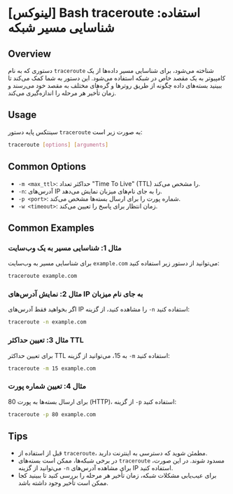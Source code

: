 # [لینوکس] Bash traceroute استفاده: شناسایی مسیر شبکه

## Overview
دستوری که به نام `traceroute` شناخته می‌شود، برای شناسایی مسیر داده‌ها از یک کامپیوتر به یک مقصد خاص در شبکه استفاده می‌شود. این دستور به شما کمک می‌کند تا ببینید بسته‌های داده چگونه از طریق روترها و گره‌های مختلف به مقصد خود می‌رسند و زمان تأخیر هر مرحله را اندازه‌گیری می‌کند.

## Usage
سینتکس پایه دستور `traceroute` به صورت زیر است:

```bash
traceroute [options] [arguments]
```

## Common Options
- `-m <max_ttl>`: حداکثر تعداد "Time To Live" (TTL) را مشخص می‌کند.
- `-n`: آدرس‌های IP را به جای نام‌های میزبان نمایش می‌دهد.
- `-p <port>`: شماره پورت را برای ارسال بسته‌ها مشخص می‌کند.
- `-w <timeout>`: زمان انتظار برای پاسخ را تعیین می‌کند.

## Common Examples
### مثال 1: شناسایی مسیر به یک وب‌سایت
برای شناسایی مسیر به وب‌سایت `example.com` می‌توانید از دستور زیر استفاده کنید:

```bash
traceroute example.com
```

### مثال 2: نمایش آدرس‌های IP به جای نام میزبان
اگر بخواهید فقط آدرس‌های IP را مشاهده کنید، از گزینه `-n` استفاده کنید:

```bash
traceroute -n example.com
```

### مثال 3: تعیین حداکثر TTL
برای تعیین حداکثر TTL به 15، می‌توانید از گزینه `-m` استفاده کنید:

```bash
traceroute -m 15 example.com
```

### مثال 4: تعیین شماره پورت
برای ارسال بسته‌ها به پورت 80 (HTTP)، از گزینه `-p` استفاده کنید:

```bash
traceroute -p 80 example.com
```

## Tips
- قبل از استفاده از `traceroute`، مطمئن شوید که دسترسی به اینترنت دارید.
- در برخی شبکه‌ها، ممکن است بسته‌های `traceroute` مسدود شوند. در این صورت، می‌توانید از گزینه `-n` برای مشاهده آدرس‌های IP استفاده کنید.
- برای عیب‌یابی مشکلات شبکه، زمان تأخیر هر مرحله را بررسی کنید تا ببینید کجا ممکن است تأخیر وجود داشته باشد.